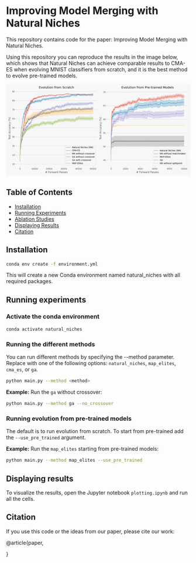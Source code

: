 # Improving Model Merging with Natural Niches

This repository contains code for the paper: Improving Model Merging with Natural Niches. 

Using this repository you can reproduce the results in the image below, which shows that Natural Niches can achieve comparable results to CMA-ES when evolving MNIST classifiers from scratch, and it is the best method to evolve pre-trained models.

![evolving classifiers from scratch](figure.png)

## Table of Contents

- [Installation](#installation)
- [Running Experiments](#running-experiments)
- [Ablation Studies](#ablation-studies)
- [Displaying Results](#displaying-results)
- [Citation](#citation)


## Installation
```sh
conda env create -f environment.yml
```

This will create a new Conda environment named natural_niches with all required packages.


## Running experiments

### Activate the conda environment
```sh
conda activate natural_niches
```

### Running the different methods
You can run different methods by specifying the --method parameter. Replace <method> with one of the following options: `natural_niches`, `map_elites`, `cma_es`, or `ga`.
```sh
python main.py --method <method>
```

**Example:** Run the `ga` without crossover:

```sh
python main.py --method ga --no_crossover
```

### Running evolution from pre-trained models
The default is to run evolution from scratch. To start from pre-trained add the `--use_pre_trained` argument.

**Example:** Run the `map_elites` starting from pre-trained models:
```sh
python main.py --method map_elites --use_pre_trained
```


## Displaying results
To visualize the results, open the Jupyter notebook `plotting.ipynb` and run all the cells.

## Citation
If you use this code or the ideas from our paper, please cite our work:

@article{paper,
  
}


